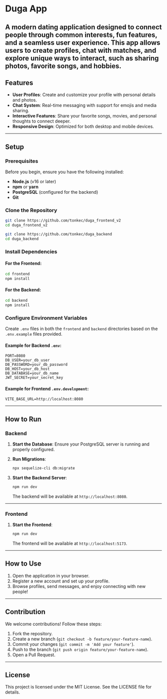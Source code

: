 # Duga App

## A modern dating application designed to connect people through common interests, fun features, and a seamless user experience. This app allows users to create profiles, chat with matches, and explore unique ways to interact, such as sharing photos, favorite songs, and hobbies.

## Features

- **User Profiles**: Create and customize your profile with personal details and photos.
- **Chat System**: Real-time messaging with support for emojis and media sharing.
- **Interactive Features**: Share your favorite songs, movies, and personal thoughts to connect deeper.
- **Responsive Design**: Optimized for both desktop and mobile devices.

---

## Setup

### Prerequisites

Before you begin, ensure you have the following installed:

- **Node.js** (v16 or later)
- **npm** or **yarn**
- **PostgreSQL** (configured for the backend)
- **Git**

### Clone the Repository

```bash
git clone https://github.com/tonkec/duga_frontend_v2
cd duga_frontend_v2
```

```bash
git clone https://github.com/tonkec/duga_backend
cd duga_backend
```

### Install Dependencies

#### For the Frontend:

```bash
cd frontend
npm install
```

#### For the Backend:

```bash
cd backend
npm install
```

### Configure Environment Variables

Create `.env` files in both the `frontend` and `backend` directories based on the `.env.example` files provided.

#### Example for Backend `.env`:

```env
PORT=8080
DB_USER=your_db_user
DB_PASSWORD=your_db_password
DB_HOST=your_db_host
DB_DATABASE=your_db_name
JWT_SECRET=your_secret_key
```

#### Example for Frontend `.env.development`:

```env
VITE_BASE_URL=http://localhost:8080

```

---

## How to Run

### Backend

1. **Start the Database**:
   Ensure your PostgreSQL server is running and properly configured.

2. **Run Migrations**:

   ```bash
   npx sequelize-cli db:migrate
   ```

3. **Start the Backend Server**:

   ```bash
   npm run dev
   ```

   The backend will be available at `http://localhost:8080`.

---

### Frontend

1. **Start the Frontend**:

   ```bash
   npm run dev
   ```

   The frontend will be available at `http://localhost:5173`.

---

## How to Use

1. Open the application in your browser.
2. Register a new account and set up your profile.
3. Browse profiles, send messages, and enjoy connecting with new people!

---

## Contribution

We welcome contributions! Follow these steps:

1. Fork the repository.
2. Create a new branch (`git checkout -b feature/your-feature-name`).
3. Commit your changes (`git commit -m 'Add your feature'`).
4. Push to the branch (`git push origin feature/your-feature-name`).
5. Open a Pull Request.

---

## License

This project is licensed under the MIT License. See the LICENSE file for details.
